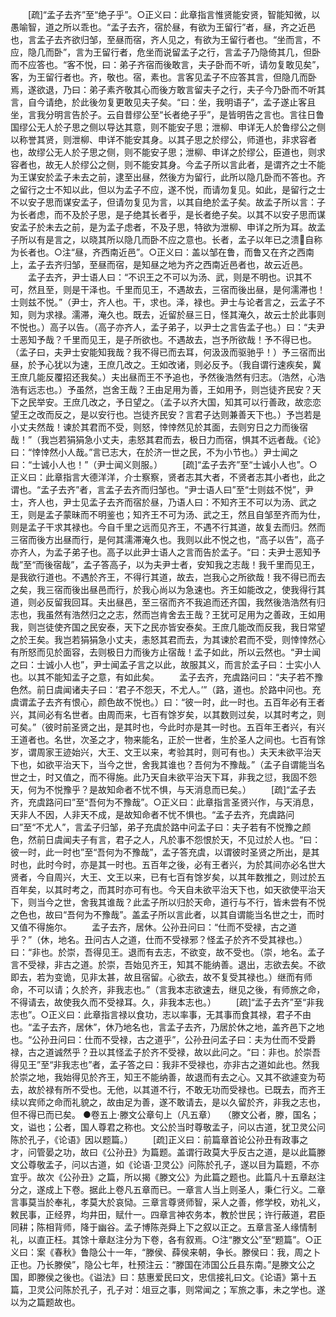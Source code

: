 <!-- { "loadSidebar": true } -->
　　[疏]“孟子去齐”至“绝子乎”。○正义曰：此章指言惟贤能安贤，智能知微，以愚喻智，道之所以乖也。“孟子去齐，宿於昼，有欲为王留行”者，昼，齐之近邑也，言孟子去齐欲归邹，至昼而宿，齐人见之，有欲为王留行者也。“坐而言，不应，隐几而卧”，言为王留行者，危坐而说留孟子之行，言孟子乃隐倚其几，但卧而不应答也。“客不悦，曰：弟子齐宿而後敢言，夫子卧而不听，请勿复敢见矣”，客，为王留行者也。齐，敬也。宿，素也。言客见孟子不应答其言，但隐几而卧焉，遂欲退，乃曰：弟子素齐敬其心而後方敢言留夫子之行，夫子今乃卧而不听其言，自今请绝，於此後勿复更敢见夫子矣。“曰：坐，我明语子”，孟子遂止客且坐，言我分明言告於子。云自昔缪公至“长者绝子乎”，是皆明告之言也。言往日鲁国缪公无人於子思之侧以导达其意，则不能安子思；泄柳、申详无人於鲁缪公之侧以称誉其贤，则泄柳、申详不能安其身。以其子思之於缪公，师道也，非求容者也，故缪公无人於子思之侧，则不能安子思；泄柳、申详之於缪公，臣道也，则求容者也，故无人於缪公之侧，则不能安其身。今孟子所以言此者，是谓齐之士不能为王谋安於孟子未去之前，逮至出昼，然後方为留行，此所以隐几卧而不答也。齐之留行之士不知以此，但以为孟子不应，遂不悦，而请勿复见。如此，是留行之士不以安子思而谋安孟子，但请勿复见为言，以其自绝於孟子矣。故孟子所以言：子为长者虑，而不及於子思，是子绝其长者乎，是长者绝子矣。以其不以安子思而谋安孟子於未去之前，是为孟子虑者，不及子思，特欲为泄柳、申详之所为耳。故孟子所以有是言之，以晓其所以隐几而卧不应之意也。长者，孟子以年已之溃自称为长者也。○注“昼，齐西南近邑”。○正义曰：盖以邹在鲁，而鲁又在齐之西南上，孟子去齐归邹，至昼而宿，是知昼之地为齐之西南近邑者也，故云近邑。
　　孟子去齐，尹士语人曰：“不识王之不可以为汤、武，则是不明也。识其不可，然且至，则是干泽也。千里而见王，不遇故去，三宿而後出昼，是何濡滞也！士则兹不悦。”（尹士，齐人也。干，求也。泽，禄也。尹士与论者言之，云孟子不知，则为求禄。濡滞，淹久也。既去，近留於昼三日，怪其淹久，故云士於此事则不悦也。）高子以告。（高子亦齐人，孟子弟子，以尹士之言告孟子也。）曰：“夫尹士恶知予哉？千里而见王，是子所欲也。不遇故去，岂予所欲哉！予不得已也。（孟子曰，夫尹士安能知我哉？我不得已而去耳，何汲汲而驱驰乎！）予三宿而出昼，於予心犹以为速，王庶几改之。王如改诸，则必反予。（我自谓行速疾矣，冀王庶几能反覆招还我矣。）夫出昼而王不予追也，予然後浩然有归志。（浩然，心浩浩有远志也。）予虽然，岂舍王哉？王由足用为善，王如用予，则岂徒齐民安？天下之民举安。王庶几改之，予日望之。（孟子以齐大国，知其可以行善政，故恋恋望王之改而反之，是以安行也。岂徒齐民安？言君子达则兼善天下也。）予岂若是小丈夫然哉！谏於其君而不受，则怒，悻悻然见於其面，去则穷日之力而後宿哉！”（我岂若狷狷急小丈夫，恚怒其君而去，极日力而宿，惧其不远者哉。《论》曰：“悻悻然小人哉。”言已志大，在於济一世之民，不为小节也。）尹士闻之曰：“士诚小人也！”（尹士闻义则服。）
　　[疏]“孟子去齐”至“士诚小人也”。○正义曰：此章指言大德洋洋，介士察察，贤者志其大者，不贤者志其小者也，此之谓也。“孟子去齐”者，言孟子去齐而归邹也。“尹士语人曰”至“士则兹不悦”，尹士，齐人也，尹士见孟子去齐而宿於昼，乃语人曰：不知齐王不可以为汤、武之王，则是孟子蒙昧而不明鉴也；知齐王不可为汤、武之王，然且自邹至齐而为仕，则是孟子干求其禄也。今自千里之远而见齐王，不遇不行其道，故复去而归。然而三宿而後方出昼而行，是何其濡滞淹久也。我则以此不悦之也，“高子以告”，高子亦齐人，为孟子弟子也。高子以此尹士语人之言而告於孟子。“曰：夫尹士恶知予哉”至“而後宿哉”，孟子答高子，以为夫尹士者，安知我之志哉！我千里而见王，是我欲行道也。不遇於齐王，不得行其道，故去，岂我心之所欲哉！我不得已而去之矣，我三宿而後出昼邑而行，於我心尚以为急速也。齐王如能改之，使我得行其道，则必反留我回耳。夫出昼邑，至三宿而齐不我追而还齐国，我然後浩浩然有归志也，我虽然有浩然归之之志，然而岂肯舍去王哉？王犹可足用为之善政，王如用我，则岂徒使齐国之民安泰，天下之民亦皆安泰矣。王庶几能改而反我，我日常望之於王矣。我岂若狷狷急小丈夫，恚怒其君而去，为其谏於君而不受，则悻悻然心有所怒而见於面容，去则极日力而後方止宿哉！孟子如此，所以云然也。“尹士闻之曰：士诚小人也”，尹士闻孟子言之以此，故服其义，而言於孟子曰：士实小人也。以其不能知孟子之意，有如此矣。
　　孟子去齐，充虞路问曰：“夫子若不豫色然。前日虞闻诸夫子曰：‘君子不怨天，不尤人。’”（路，道也。於路中问也。充虞谓孟子去齐有恨心，颜色故不悦也。）曰：“彼一时，此一时也。五百年必有王者兴，其间必有名世者。由周而来，七百有馀岁矣，以其数则过矣，以其时考之，则可矣。”（彼时前圣贤之出，是其时也，今此时亦是其一时也。五百年王者兴，有兴王道者也。名世，次圣之才，物来能名，正於一世者，生於圣人之间也。七百有馀岁，谓周家王迹始兴，大王、文王以来，考验其时，则可有也。）夫天未欲平治天下也，如欲平治天下，当今之世，舍我其谁也？吾何为不豫哉。”（孟子自谓能当名世之士，时又值之，而不得施。此乃天自未欲平治天下耳，非我之愆，我固不怨天，何为不悦豫乎？是故知命者不忧不惧，与天消息而已矣。）
　　[疏]“孟子去齐，充虞路问曰”至“吾何为不豫哉”。○正义曰：此章指言圣贤兴作，与天消息，天非人不因，人非天不成，是故知命者不忧不惧也。“孟子去齐，充虞路问曰”至“不尤人”，言孟子归邹，弟子充虞於路中问孟子曰：夫子若有不悦豫之颜色，然前日虞闻夫子有言，君子之人，凡於事不怨恨於天，不见过於人也。“曰：彼一时，此一时也”至“吾何为不豫哉”，孟子答充虞，以谓彼时圣贤之所出，是其时也，此时今时，亦是其一时也。五百年之後，必有王者兴，为於其间亦必名世大贤者，今自周兴，大王、文王以来，已有七百有馀岁矣，以其年数推之，则过於五百年矣，以其时考之，而其时亦可有也。今天自未欲平治天下也，如天欲使平治天下，则当今之世，舍我其谁哉？此孟子所以归於天命，道行与不行，皆未尝有不悦之色也，故曰“吾何为不豫哉”。盖孟子所以言此者，以其自谓能当名世之士，而时又值不得施尔。
　　孟子去齐，居休。公孙丑问曰：“仕而不受禄，古之道乎？”（休，地名。丑问古人之道，仕而不受禄邪？怪孟子於齐不受其禄也。）曰：“非也。於崇，吾得见王。退而有去志，不欲变，故不受也。（崇，地名。孟子言不受禄，非古之道。於崇，吾始见齐王，知其不能纳善。退出，志欲去矣。不欲即去，若为变诡，见非太甚，故且宿留。心欲去，故不复受其禄也。）继而有师命，不可以请；久於齐，非我志也。”（言我本志欲速去，继见之後，有师旅之命，不得请去，故使我久而不受禄耳。久，非我本志也。）
　　[疏]“孟子去齐”至“非我志也”。○正义曰：此章指言禄以食功，志以率事，无其事而食其禄，君子不由也。“孟子去齐，居休”，休乃地名也，言孟子去齐，乃居於休之地，盖齐邑下之地也。“公孙丑问曰：仕而不受禄，古之道乎”，公孙丑问孟子曰：夫为仕而不受爵禄，古之道诚然乎？丑以其怪孟子於齐不受禄，故以此问之。“曰：非也。於崇吾得见王”至“非我志也”者，孟子答之曰：我非不受禄也，亦非古之道如此也。然我於崇之地，我始得见於齐王，知王不能纳善，故退而有去之心。又其不欲遽变为苟去，故於禄有所不受也。无他，以其道不行，不敢无功而受禄也。已既去，而齐王续以宾师之命而礼貌之，故由足为善，遂不敢请去，是以久留於齐，非我之志也，但不得已而已矣。
    ●卷五上·滕文公章句上（凡五章）　
   （滕文公者，滕，国名；文，谥也；公者，国人尊君之称也。文公於当时尊敬孟子，问以古道，犹卫灵公问陈於孔子，《论语》因以题篇。）
　　[疏]正义曰：前篇章首论公孙丑有政事之才，问管晏之功，故曰《公孙丑》为篇题。盖谓行政莫大乎反古之道，是以此篇滕文公尊敬孟子，问以古道，如《论语·卫灵公》问陈於孔子，遂以目为篇题，不亦宜乎。故次《公孙丑》之篇，所以揭《滕文公》为此篇之题也。此篇凡十五章赵注分之，遂成上下卷。据此上卷凡五章而已。一章言人当上则圣人，秉仁行义。二章言事莫当於奉礼，孝莫大於哀恸。三章言尊贤师智，采人之善，修学校，劝礼义，敕民事，正经界，均井田，赋什一。四章言神农务本，教於世民；许行蔽道，君臣同耕；陈相背师，降于幽谷。孟子博陈尧舜上下之叙以正之。五章言圣人缘情制礼，以直正枉。其馀十章赵注分为下卷，各有叙焉。○注“滕文公”至“题篇”。○正义曰：案《春秋》鲁隐公十一年，“滕侯、薛侯来朝，争长。滕侯曰：我，周之卜正也。乃长滕侯”，隐公七年，杜预注云：“滕国在沛国公丘县东南。”是滕文公之国，即滕侯之後也。《谥法》曰：慈惠爱民曰文，忠信接礼曰文。《论语》第十五篇，卫灵公问陈於孔子，孔子对：俎豆之事，则常闻之；军旅之事，未之学也。遂以为之篇题故也。
